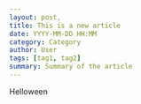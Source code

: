 ```yaml
---
layout: post,
title: This is a new article
date: YYYY-MM-DD HH:MM
category: Category
author: User
tags: [tag1, tag2]
summary: Summary of the article
---
```


Helloween
